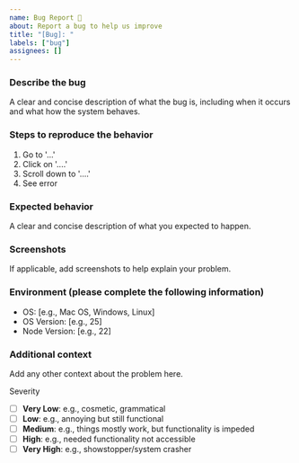 ```yaml
---
name: Bug Report 🐛
about: Report a bug to help us improve
title: "[Bug]: "
labels: ["bug"]
assignees: []
---
```


### Describe the bug

A clear and concise description of what the bug is, including when it occurs and what how the system behaves.

### Steps to reproduce the behavior

1. Go to '...'
2. Click on '....'
3. Scroll down to '....'
4. See error

### Expected behavior

A clear and concise description of what you expected to happen.

### Screenshots

If applicable, add screenshots to help explain your problem.

### Environment (please complete the following information)

- OS: [e.g., Mac OS, Windows, Linux]
- OS Version: [e.g., 25]
- Node Version: [e.g., 22]

### Additional context

Add any other context about the problem here.

Severity
- [ ] **Very Low**: e.g., cosmetic, grammatical
- [ ] **Low**: e.g., annoying but still functional
- [ ] **Medium**: e.g., things mostly work, but functionality is impeded
- [ ] **High**: e.g., needed functionality not accessible
- [ ] **Very High**: e.g., showstopper/system crasher